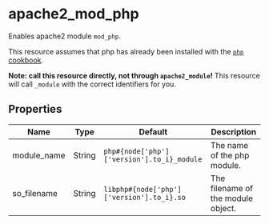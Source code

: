 # apache2_mod_php

Enables apache2 module `mod_php`.

This resource assumes that php has already been installed with the [`php` cookbook](https://github.com/sous-chefs/php).

**Note: call this resource directly, not through `apache2_module`!**
This resource will call `_module` with the correct identifiers for you.

## Properties

| Name         | Type   | Default                                     | Description                         |
| ------------ | ------ | ------------------------------------------- | ----------------------------------- |
| module_name  | String | `php#{node['php']['version'].to_i}_module`  | The name of the php module.         |
| so_filename  | String | `libphp#{node['php']['version'].to_i}.so`   | The filename of the module object.  |

